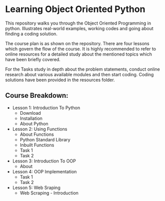 # Learning Object Oriented Python

This repository walks you through the Object Oriented Programming in python. Illustrates real-world examples, working codes and going about finding a coding solution.

The course plan is as shown on the repository. There are four lessons which govern the flow of the course. It is highly recommended to refer to online resources for a detailed study about the mentioned topics which have been briefly covered.

For the Tasks study in depth about the problem statements, conduct online research about various available modules and then start coding. Coding solutions have been provided in the resources folder. 


## Course Breakdown:



*   Lesson 1: Introduction To Python
    *   Download
    *   Installation
    *   About Python
*   Lesson 2: Using Functions
    *   About Functions
    *   Python Standard Library
    *   Inbuilt Functions
    *   Task 1
    *   Task 2
*   Lesson 3: Introduction To OOP
    *   About
*   Lesson 4: OOP Implementation
    *   Task 1 
    *   Task 2
*   Lesson 5: Web Sraping
    *   Web Scraping - Introduction 
